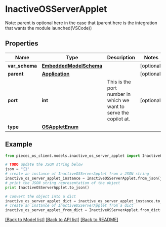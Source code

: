 # InactiveOSServerApplet

Note: parent is optional here in the case that (parent here is the integration that wants the module launched(VSCode))

## Properties
Name | Type | Description | Notes
------------ | ------------- | ------------- | -------------
**var_schema** | [**EmbeddedModelSchema**](EmbeddedModelSchema.md) |  | [optional] 
**parent** | [**Application**](Application.md) |  | [optional] 
**port** | **int** | This is the port number in which we want to serve the copilot at. | [optional] 
**type** | [**OSAppletEnum**](OSAppletEnum.md) |  | 

## Example

```python
from pieces_os_client.models.inactive_os_server_applet import InactiveOSServerApplet

# TODO update the JSON string below
json = "{}"
# create an instance of InactiveOSServerApplet from a JSON string
inactive_os_server_applet_instance = InactiveOSServerApplet.from_json(json)
# print the JSON string representation of the object
print InactiveOSServerApplet.to_json()

# convert the object into a dict
inactive_os_server_applet_dict = inactive_os_server_applet_instance.to_dict()
# create an instance of InactiveOSServerApplet from a dict
inactive_os_server_applet_from_dict = InactiveOSServerApplet.from_dict(inactive_os_server_applet_dict)
```
[[Back to Model list]](../README.md#documentation-for-models) [[Back to API list]](../README.md#documentation-for-api-endpoints) [[Back to README]](../README.md)


